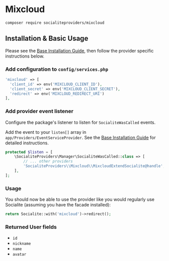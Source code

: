 # Mixcloud

```bash
composer require socialiteproviders/mixcloud
```

## Installation & Basic Usage

Please see the [Base Installation Guide](https://socialiteproviders.com/usage/), then follow the provider specific instructions below.

### Add configuration to `config/services.php`

```php
'mixcloud' => [    
  'client_id' => env('MIXCLOUD_CLIENT_ID'),  
  'client_secret' => env('MIXCLOUD_CLIENT_SECRET'),  
  'redirect' => env('MIXCLOUD_REDIRECT_URI') 
],
```

### Add provider event listener

Configure the package's listener to listen for `SocialiteWasCalled` events.

Add the event to your `listen[]` array in `app/Providers/EventServiceProvider`. See the [Base Installation Guide](https://socialiteproviders.com/usage/) for detailed instructions.

```php
protected $listen = [
    \SocialiteProviders\Manager\SocialiteWasCalled::class => [
        // ... other providers
        'SocialiteProviders\\Mixcloud\\MixcloudExtendSocialite@handle',
    ],
];
```

### Usage

You should now be able to use the provider like you would regularly use Socialite (assuming you have the facade installed):

```php
return Socialite::with('mixcloud')->redirect();
```

### Returned User fields

- ``id``
- ``nickname``
- ``name``
- ``avatar``
